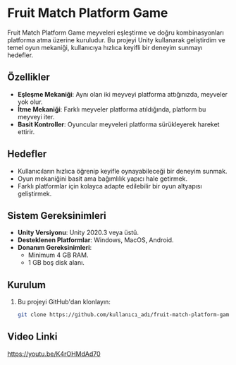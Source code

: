 # Fruit Match Platform Game

Fruit Match Platform Game meyveleri eşleştirme ve doğru kombinasyonları platforma atma üzerine kuruludur. Bu projeyi Unity kullanarak geliştirdim ve temel oyun mekaniği, kullanıcıya hızlıca keyifli bir deneyim sunmayı hedefler.

## Özellikler
- **Eşleşme Mekaniği**: Aynı olan iki meyveyi platforma attığınızda, meyveler yok olur.
- **İtme Mekaniği**: Farklı meyveler platforma atıldığında, platform bu meyveyi iter.
- **Basit Kontroller**: Oyuncular meyveleri platforma sürükleyerek hareket ettirir.

## Hedefler
- Kullanıcıların hızlıca öğrenip keyifle oynayabileceği bir deneyim sunmak.
- Oyun mekaniğini basit ama bağımlılık yapıcı hale getirmek.
- Farklı platformlar için kolayca adapte edilebilir bir oyun altyapısı geliştirmek.

## Sistem Gereksinimleri
- **Unity Versiyonu**: Unity 2020.3 veya üstü.
- **Desteklenen Platformlar**: Windows, MacOS, Android.
- **Donanım Gereksinimleri**:
  - Minimum 4 GB RAM.
  - 1 GB boş disk alanı.

## Kurulum
1. Bu projeyi GitHub'dan klonlayın:
   ```bash
   git clone https://github.com/kullanıcı_adı/fruit-match-platform-game.git

## Video Linki
https://youtu.be/K4rOHMdAd70
